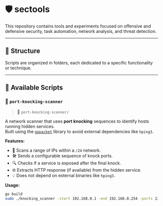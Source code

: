 # 🛡️ sectools

This repository contains tools and experiments focused on offensive and defensive security, task automation, network analysis, and threat detection.

---

## 📁 Structure

Scripts are organized in folders, each dedicated to a specific functionality or technique.

---

## 📜 Available Scripts

### 🔐 `port-knocking-scanner`  

> 📂 `port-knocking-scanner/`

A network scanner that uses **port knocking** sequences to identify hosts running hidden services.  
Built using the [`gopacket`](https://github.com/google/gopacket) library to avoid external dependencies like `hping3`.

**Features:**
- 🔎 Scans a range of IPs within a `/24` network.
- 🛠️ Sends a configurable sequence of knock ports.
- 🔍 Checks if a service is exposed after the final knock.
- 🌐 Extracts HTTP response (if available) from the hidden service.
- 💡 Does not depend on external binaries like `hping3`.

**Usage:**

```bash
go build
sudo ./knocking_scanner -start 192.168.0.1 -end 192.168.0.254 -ports 13,37,30000,3000,1337 -iface eth0
```
